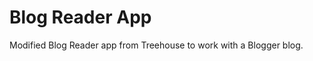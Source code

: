 Blog Reader App
===============

Modified Blog Reader app from Treehouse to work with a Blogger blog.